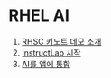 # RHEL AI

1. [RHSC 키노트 데모 소개](./rhsc-demo/instrocution-of-lab.md)<br>
2. [InstructLab 시작](./rhsc-demo/start-with-instructlab.md)<br>
3. [AI를 앱에 통합](./rhsc-demo/integrate-ai-into-app.md)<br>
